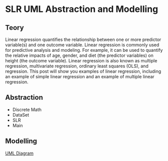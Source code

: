 # SLR UML Abstraction and Modelling

## Teory
Linear regression quantifies the relationship between one or more predictor variable(s) and one outcome variable. Linear regression is commonly used for predictive analysis and modeling. For example, it can be used to quantify the relative impacts of age, gender, and diet (the predictor variables) on height (the outcome variable).  Linear regression is also known as multiple regression, multivariate regression, ordinary least squares (OLS), and regression. This post will show you examples of linear regression, including an example of simple linear regression and an example of multiple linear regression.

## Abstraction

+ Discrete Math
+ DataSet
+ SLR
+ Main


## Modelling

[UML Diagram](https://drive.google.com/file/d/15D5kYfdb91pA1Ac_H8fox1uasbUo-xaS/view?usp=sharing)